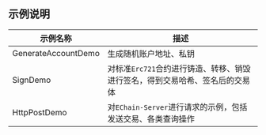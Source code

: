 ## 示例说明

|  示例名称   | 描述  |
|  ----  | ----  |
| GenerateAccountDemo  | 生成随机账户地址、私钥 |
| SignDemo  | 对标准`Erc721`合约进行铸造、转移、销毁进行签名，得到交易哈希、签名后的交易体 |
| HttpPostDemo  | 对`EChain-Server`进行请求的示例，包括发送交易、各类查询操作 |